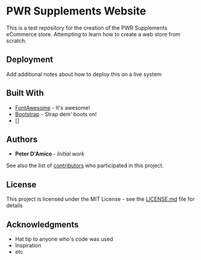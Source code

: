# PWR Supplements Website

This is a test repository for the creation of the PWR Supplements eCommerce store. Attempting to learn how to create a web store from scratch.

## Deployment

Add additional notes about how to deploy this on a live system

## Built With

* [FontAwesome](https://fontawesome.com/) - It's awesome!
* [Bootstrap](https://getbootstrap.com/) - Strap dem' boots on!
* []

## Authors

* **Peter D'Amico** - *Initial work*

See also the list of [contributors](https://github.com/your/project/contributors) who participated in this project.

## License

This project is licensed under the MIT License - see the [LICENSE.md](LICENSE.md) file for details

## Acknowledgments

* Hat tip to anyone who's code was used
* Inspiration
* etc
